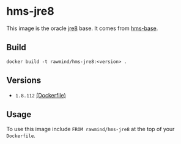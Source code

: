 hms-jre8
=============

This image is the oracle [jre8][jre8] base. It comes from [hms-base][hms-base].

## Build

```
docker build -t rawmind/hms-jre8:<version> .
```

## Versions

- `1.8.112` [(Dockerfile)](https://github.com/rawmind0/hms-jre8/blob/1.8.112/Dockerfile)


## Usage

To use this image include `FROM rawmind/hms-jre8` at the top of your `Dockerfile`. 

[hms-base]: https://github.com/rawmind0/hms-base/
[jre8]: http://www.oracle.com/technetwork/java/javase/downloads/jre8-downloads-2133155.html